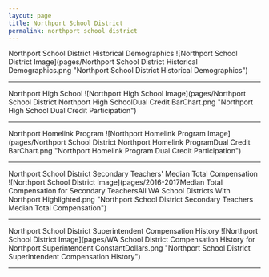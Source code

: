 ```yaml
---
layout: page
title: Northport School District
permalink: northport school district
---
```



Northport School District Historical Demographics
![Northport School District Image](pages/Northport School District Historical Demographics.png "Northport School District Historical Demographics")

___

Northport High School
![Northport High School Image](pages/Northport School District Northport High SchoolDual Credit BarChart.png "Northport High School Dual Credit Participation")

___

Northport Homelink Program
![Northport Homelink Program Image](pages/Northport School District Northport Homelink ProgramDual Credit BarChart.png "Northport Homelink Program Dual Credit Participation")

___

Northport School District Secondary Teachers' Median Total Compensation
![Northport School District Image](pages/2016-2017Median Total Compensation for Secondary TeachersAll WA School Districts With Northport Highlighted.png "Northport School District Secondary Teachers Median Total Compensation")

___

Northport School District Superintendent Compensation History
![Northport School District Image](pages/WA School District Compensation History for Northport Superintendent ConstantDollars.png "Northport School District Superintendent Compensation History")

___


